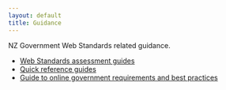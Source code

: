 ```yaml
---
layout: default
title: Guidance
---
```


NZ Government Web Standards related guidance.

* [Web Standards assessment guides](assessment-guides/)
* [Quick reference guides](quick-reference/)
* [Guide to online government requirements and best practices](online-govt-guide/online-govt-guide.html)

